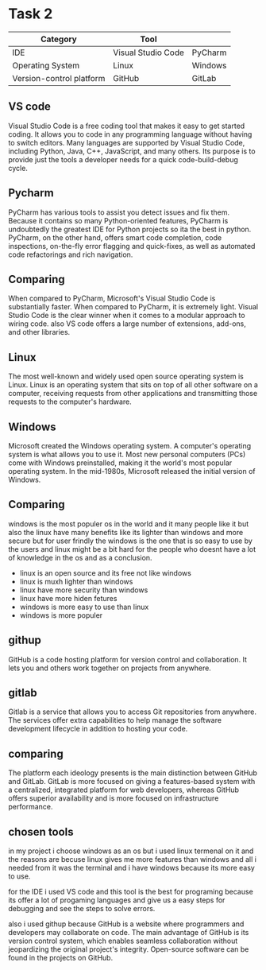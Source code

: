 
# Task 2


|Category	|Tool|    |
|----------|---------|-------|
|IDE|	Visual Studio Code |	PyCharm
|Operating System	|Linux|	Windows|
|Version-control platform|	GitHub|	GitLab|


## VS code 
Visual Studio Code is a free coding tool that makes it easy to get started coding. It allows you to code in any programming language without having to switch editors. Many languages are supported by Visual Studio Code, including Python, Java, C++, JavaScript, and many others.
Its purpose is to provide just the tools a developer needs for a quick code-build-debug cycle.



## Pycharm
PyCharm has various tools to assist you detect issues and fix them. Because it contains so many Python-oriented features, PyCharm is undoubtedly the greatest IDE for Python projects so ita the best in python. PyCharm, on the other hand, offers smart code completion, code inspections, on-the-fly error flagging and quick-fixes, as well as automated code refactorings and rich navigation.

## Comparing
When compared to PyCharm, Microsoft's Visual Studio Code is substantially faster. When compared to PyCharm, it is extremely light. Visual Studio Code is the clear winner when it comes to a modular approach to wiring code. also VS code offers a large number of extensions, add-ons, and other libraries.


## Linux
The most well-known and widely used open source operating system is Linux. Linux is an operating system that sits on top of all other software on a computer, receiving requests from other applications and transmitting those requests to the computer's hardware.

## Windows
Microsoft created the Windows operating system. A computer's operating system is what allows you to use it. Most new personal computers (PCs) come with Windows preinstalled, making it the world's most popular operating system. In the mid-1980s, Microsoft released the initial version of Windows.

## Comparing
windows is the most populer os in the world and it many people like it but also the linux have many benefits like its lighter than windows and more secure but for user frindly the windows is the one that is so easy to use by the users and linux might be a bit hard for the people who doesnt have a lot of knowledge in the os and as a conclusion.

+ linux is an open source and its free not like windows
+ linux is muxh lighter than windows
+ linux have more security than windows 
+ linux have more hiden fetures
+ windows is more easy to use than linux
+ windows is more populer

## githup
GitHub is a code hosting platform for version control and collaboration. It lets you and others work together on projects from anywhere.


## gitlab
Gitlab is a service that allows you to access Git repositories from anywhere. The services offer extra capabilities to help manage the software development lifecycle in addition to hosting your code.

## comparing
The platform each ideology presents is the main distinction between GitHub and GitLab. GitLab is more focused on giving a features-based system with a centralized, integrated platform for web developers, whereas GitHub offers superior availability and is more focused on infrastructure performance.

## chosen tools 

in my project i choose windows as an os but i used linux termenal on it and the reasons are becuse linux gives me more features than windows and all i needed from it was the terminal and i have windows because its more easy to use.

for the IDE i used VS code and this tool is the best for programing because its offer a lot of progaming languages and give us a easy steps for debugging and see the steps to solve errors.

also i used githup because GitHub is a website where programmers and developers may collaborate on code. The main advantage of GitHub is its version control system, which enables seamless collaboration without jeopardizing the original project's integrity. Open-source software can be found in the projects on GitHub.
